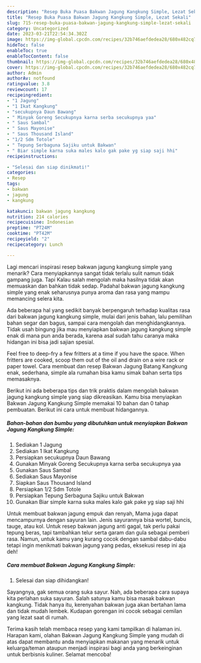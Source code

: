```yaml
---
description: "Resep Buka Puasa Bakwan Jagung Kangkung Simple, Lezat Sekali"
title: "Resep Buka Puasa Bakwan Jagung Kangkung Simple, Lezat Sekali"
slug: 715-resep-buka-puasa-bakwan-jagung-kangkung-simple-lezat-sekali
category: Uncategorized
date: 2023-03-21T22:54:34.302Z
image: https://img-global.cpcdn.com/recipes/32b746aefdedea28/680x482cq70/bakwan-jagung-kangkung-simple-foto-resep-utama.jpg
hideToc: false
enableToc: true
enableTocContent: false
thumbnail: https://img-global.cpcdn.com/recipes/32b746aefdedea28/680x482cq70/bakwan-jagung-kangkung-simple-foto-resep-utama.jpg
cover: https://img-global.cpcdn.com/recipes/32b746aefdedea28/680x482cq70/bakwan-jagung-kangkung-simple-foto-resep-utama.jpg
author: Admin
authorAv: notfound
ratingvalue: 3.8
reviewcount: 17
recipeingredient:
- "1 Jagung"
- "1 Ikat Kangkung"
- "secukupnya Daun Bawang"
- " Minyak Goreng Secukupnya karna serba secukupnya yaa"
- " Saus Sambal"
- " Saus Mayonise"
- " Saus Thousand Island"
- "1/2 Sdm Totole"
- " Tepung Serbaguna Sajiku untuk Bakwan"
- " Biar simple karna suka males kalo gak pake yg siap saji hhi"
recipeinstructions:

- "Selesai dan siap dinikmati!"
categories:
- Resep
tags:
- bakwan
- jagung
- kangkung

katakunci: bakwan jagung kangkung 
nutrition: 214 calories
recipecuisine: Indonesian
preptime: "PT24M"
cooktime: "PT42M"
recipeyield: "2"
recipecategory: Lunch

---
```



Lagi mencari inspirasi resep bakwan jagung kangkung simple yang menarik? Cara menyiapkannya sangat tidak terlalu sulit namun tidak gampang juga. Tapi Kalau salah mengolah maka hasilnya tidak akan memuaskan dan bahkan tidak sedap. Padahal bakwan jagung kangkung simple yang enak seharusnya punya aroma dan rasa yang mampu memancing selera kita.


Ada beberapa hal yang sedikit banyak berpengaruh terhadap kualitas rasa dari bakwan jagung kangkung simple, mulai dari jenis bahan, lalu pemilihan bahan segar dan bagus, sampai cara mengolah dan menghidangkannya. Tidak usah bingung jika mau menyiapkan bakwan jagung kangkung simple enak di mana pun anda berada, karena asal sudah tahu caranya maka hidangan ini bisa jadi sajian spesial.

Feel free to deep-fry a few fritters at a time if you have the space. When fritters are cooked, scoop them out of the oil and drain on a wire rack or paper towel. Cara membuat dan resep Bakwan Jagung Batang Kangkung enak, sederhana, simple ala rumahan bisa kamu simak bahan serta tips memasaknya.


Berikut ini ada beberapa tips dan trik praktis dalam mengolah bakwan jagung kangkung simple yang siap dikreasikan. Kamu bisa menyiapkan Bakwan Jagung Kangkung Simple memakai 10 bahan dan 0 tahap pembuatan. Berikut ini cara untuk membuat hidangannya.

<!--inarticleads1-->

##### Bahan-bahan dan bumbu yang dibutuhkan untuk menyiapkan Bakwan Jagung Kangkung Simple:

1. Sediakan 1 Jagung
1. Sediakan 1 Ikat Kangkung
1. Persiapkan secukupnya Daun Bawang
1. Gunakan  Minyak Goreng Secukupnya karna serba secukupnya yaa
1. Gunakan  Saus Sambal
1. Sediakan  Saus Mayonise
1. Siapkan  Saus Thousand Island
1. Persiapkan 1/2 Sdm Totole
1. Persiapkan  Tepung Serbaguna Sajiku untuk Bakwan
1. Gunakan  Biar simple karna suka males kalo gak pake yg siap saji hhi


Untuk membuat bakwan jagung empuk dan renyah, Mama juga dapat mencampurnya dengan sayuran lain. Jenis sayurannya bisa wortel, buncis, tauge, atau kol. Untuk resep bakwan jagung anti gagal, tak perlu pakai tepung beras, tapi tambahkan telur serta garam dan gula sebagai pemberi rasa. Namun, untuk kamu yang kurang cocok dengan sambal dabu-dabu tetapi ingin menikmati bakwan jagung yang pedas, eksekusi resep ini aja deh! 

<!--inarticleads2-->

##### Cara membuat Bakwan Jagung Kangkung Simple:


1. Selesai dan siap dihidangkan!

Sayangnya, gak semua orang suka sayur. Nah, ada beberapa cara supaya kita perlahan suka sayuran. Salah satunya kamu bisa masak bakwan kangkung. Tidak hanya itu, kerenyahan bakwan juga akan bertahan lama dan tidak mudah lembek. Kudapan gorengan ini cocok sebagai cemilan yang lezat saat di rumah. 

Terima kasih telah membaca resep yang kami tampilkan di halaman ini. Harapan kami, olahan Bakwan Jagung Kangkung Simple yang mudah di atas dapat membantu anda menyiapkan makanan yang menarik untuk keluarga/teman ataupun menjadi inspirasi bagi anda yang berkeinginan untuk berbisnis kuliner. Selamat mencoba!
